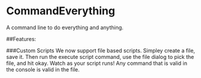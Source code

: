 # CommandEverything
A command line to do everything and anything.

##Features:

###Custom Scripts
We now support file based scripts. Simpley create a file, save it.
Then run the execute script command, use the file dialog to pick the file, and hit okay.
Watch as your script runs!
Any command that is valid in the console is valid in the file.
